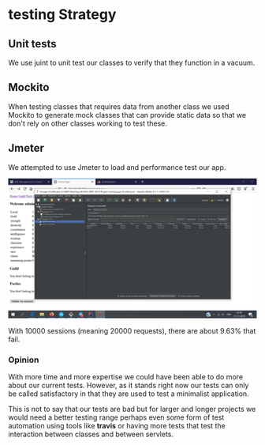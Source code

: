 # testing Strategy

## Unit tests

We use juint to unit test our classes to verify that they function in a vacuum.

## Mockito

When testing classes that requires data from another class we used Mockito to generate mock classes that can provide static data so that we don't rely on other classes working to test these.

## Jmeter

We attempted to use Jmeter to load and performance test our app.

![jmeter](/doc/pics/image_2019-11-11_22-47-14.png)

With 10000 sessions (meaning 20000 requests), there are about 9.63% that fail.

### Opinion

With more time and more expertise we could have been able to do more about our current tests. However, as it stands right now our tests can only be called satisfactory in that they are used to test a minimalist application.

This is not to say that our tests are bad but for larger and longer projects we would need a better testing range perhaps even some form of test automation using tools like **travis** or having more tests that test the interaction between classes and between servlets.
